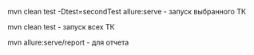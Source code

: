 mvn clean test -Dtest=secondTest allure:serve - запуск выбранного ТК

mvn clean test - запуск всех ТК

mvn allure:serve/report - для отчета